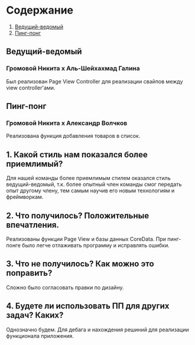 
# Содержание
1. [Ведущий-ведомый](#pair1)  
2. [Пинг-понг](#pair2)  

<a name="pair1"/>

## Ведущий-ведомый
### Громовой Никита х Аль-Шейхахмад Галина
Был реализован Page View Controller для реализации свайпов между view controller'ами.


<a name="pair2"/>

## Пинг-понг
### Громовой Никита х Александр Волчков
Реализована функция добавления товаров в список.


## 1. Какой стиль нам показался более приемлимый?
Для нашей команды более приемлимым стилем оказался стиль ведущий-ведомый, т.к. более опытный член команды смог передать опыт другому члену, тем самым научив его новым технологиям и фреймворкам.

## 2. Что получилось? Положительные впечатления.
Реализованы функции Page View и базы данных CoreData. При пинг-понге было легче отлаживать программу и исправлять ошибки.

## 3. Что не получилось? Как можно это поправить?
Сложно было согласовать правки по дизайну.

## 4. Будете ли использовать ПП для других задач? Каких?
Однозначно будем. Для дебага и нахождения решиний для реализации функционала приложения.

